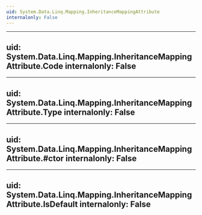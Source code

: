 ```yaml
---
uid: System.Data.Linq.Mapping.InheritanceMappingAttribute
internalonly: False
---
```


---
uid: System.Data.Linq.Mapping.InheritanceMappingAttribute.Code
internalonly: False
---

---
uid: System.Data.Linq.Mapping.InheritanceMappingAttribute.Type
internalonly: False
---

---
uid: System.Data.Linq.Mapping.InheritanceMappingAttribute.#ctor
internalonly: False
---

---
uid: System.Data.Linq.Mapping.InheritanceMappingAttribute.IsDefault
internalonly: False
---

